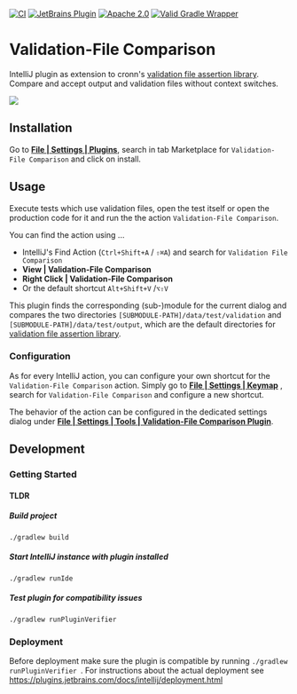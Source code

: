 [![CI](https://github.com/cronn/validation-files-comparison-intellij-plugin/actions/workflows/gradle.yml/badge.svg?branch=master)](https://github.com/cronn/validation-files-comparison-intellij-plugin/actions/workflows/gradle.yml)
[![JetBrains Plugin](https://img.shields.io/jetbrains/plugin/v/12931-validation-file-comparison.svg)](https://plugins.jetbrains.com/plugin/12931-validation-file-comparison/)
[![Apache 2.0](https://img.shields.io/github/license/cronn-de/validation-files-comparison-intellij-plugin.svg)](http://www.apache.org/licenses/LICENSE-2.0)
[![Valid Gradle Wrapper](https://github.com/cronn/validation-files-comparison-intellij-plugin/workflows/Validate%20Gradle%20Wrapper/badge.svg)](https://github.com/cronn/validation-files-comparison-intellij-plugin/actions/workflows/gradle-wrapper-validation.yml)

# Validation-File Comparison #

IntelliJ plugin as extension to
cronn's [validation file assertion library](https://github.com/cronn/validation-file-assertions).<br>
Compare and accept output and validation files without context switches.

![](doc/usage.gif)

## Installation

Go to [**File | Settings | Plugins**](jetbrains://idea/settings?name=Plugins), search in tab Marketplace
for `Validation-File Comparison` and click on install.

## Usage

Execute tests which use validation files, open the test itself or open the production code for it and run the the
action `Validation-File Comparison`.

You can find the action using ...

* IntelliJ's Find Action (`Ctrl+Shift+A` / `⇧⌘A`) and search for `Validation File Comparison`
* **View | Validation-File Comparison**
* **Right Click | Validation-File Comparison**
* Or the default shortcut `Alt+Shift+V` /`⌥⇧V`

This plugin finds the corresponding (sub-)module for the current dialog and compares the two directories
`[SUBMODULE-PATH]/data/test/validation` and `[SUBMODULE-PATH]/data/test/output`, which are the default directories
for [validation file assertion library](https://github.com/cronn/validation-file-assertions).

### Configuration

As for every IntelliJ action, you can configure your own shortcut for the `Validation-File Comparison` action.
Simply go to [**File | Settings | Keymap**](jetbrains://idea/settings?name=Keymap) , search for `Validation-File
Comparison` and configure a new shortcut.

The behavior of the action can be configured in the dedicated settings dialog under 
[**File | Settings | Tools | Validation-File Comparison Plugin**](jetbrains://idea/settings?name=Tools--Validation-File+Comparison+Plugin).

## Development

### Getting Started

#### TLDR

##### Build  project

```
./gradlew build
```

##### Start IntelliJ instance with plugin installed

```
./gradlew runIde
```

##### Test plugin for compatibility issues

```
./gradlew runPluginVerifier
```

### Deployment

Before deployment make sure the plugin is compatible by running `./gradlew runPluginVerifier
`. For instructions about the actual deployment see https://plugins.jetbrains.com/docs/intellij/deployment.html
